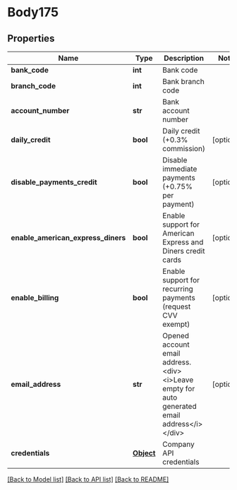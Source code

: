 # Body175

## Properties
Name | Type | Description | Notes
------------ | ------------- | ------------- | -------------
**bank_code** | **int** | Bank code | 
**branch_code** | **int** | Bank branch code | 
**account_number** | **str** | Bank account number | 
**daily_credit** | **bool** | Daily credit (+0.3% commission) | [optional] 
**disable_payments_credit** | **bool** | Disable immediate payments (+0.75% per payment) | [optional] 
**enable_american_express_diners** | **bool** | Enable support for American Express and Diners credit cards | [optional] 
**enable_billing** | **bool** | Enable support for recurring payments (request CVV exempt) | [optional] 
**email_address** | **str** | Opened account email address.&lt;div&gt;&lt;i&gt;Leave empty for auto generated email address&lt;/i&gt;&lt;/div&gt; | [optional] 
**credentials** | [**Object**](Object.md) | Company API credentials | 

[[Back to Model list]](../README.md#documentation-for-models) [[Back to API list]](../README.md#documentation-for-api-endpoints) [[Back to README]](../README.md)

